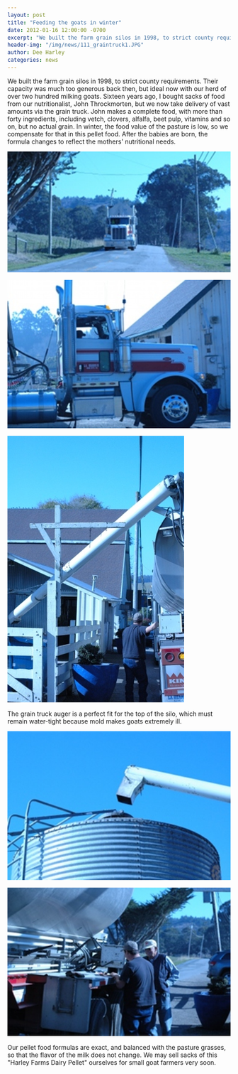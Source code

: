 ```yaml
---
layout: post
title: "Feeding the goats in winter"
date: 2012-01-16 12:00:00 -0700
excerpt: "We built the farm grain silos in 1998, to strict county requirements. Their capacity was much too generous ..."
header-img: "/img/news/111_graintruck1.JPG"
author: Dee Harley
categories: news
---
```

We built the farm grain silos in 1998, to strict county requirements.
Their capacity was much too generous back then, but ideal now with our
herd of over two hundred milking goats. Sixteen years ago, I bought
sacks of food from our nutritionalist, John Throckmorten, but we now
take delivery of vast amounts via the grain truck. John makes a
complete food, with more than forty ingredients, including vetch,
clovers, alfalfa, beet pulp, vitamins and so on, but no actual grain.
In winter, the food value of the pasture is low, so we compensate for
that in this pellet food. After the babies are born, the formula
changes to reflect the mothers' nutritional needs.

![image](/img/news/111_graintruck1.JPG)

![image](/img/news/111_graintruck2.JPG)

![image](/img/news/111_graintruck3.JPG)

The grain truck auger is a perfect fit for the top  of the silo, which
must remain water-tight because mold makes goats  extremely ill.

![image](/img/news/111_graintruck4.JPG)

![image](/img/news/111_graintruck5.JPG)

Our pellet food formulas are exact, and balanced with the pasture
grasses, so that the flavor of the milk does not change. We may sell
sacks of this &quot;Harley Farms Dairy Pellet&quot; ourselves for
small goat farmers very soon.

